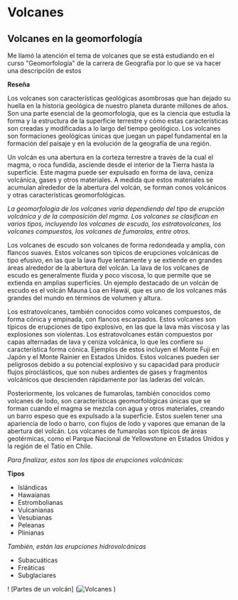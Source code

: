 # Volcanes
## Volcanes en la geomorfología

Me llamó la atención el tema de volcanes que se está estudiando en el curso "Geomorfología" de la carrera de Geografía por lo que se va hacer una descripción de estos

**Reseña**

Los volcanes son características geológicas asombrosas que han dejado su huella en la historia geológica de nuestro planeta durante millones de años. Son una parte esencial de la geomorfología, que es la ciencia que estudia la forma y la estructura de la superficie terrestre y cómo estas características son creadas y modificadas a lo largo del tiempo geológico. Los volcanes son formaciones geológicas únicas que juegan un papel fundamental en la formación del paisaje y en la evolución de la geografía de una región.

Un volcán es una abertura en la corteza terrestre a través de la cual el magma, o roca fundida, asciende desde el interior de la Tierra hasta la superficie. Este magma puede ser expulsado en forma de lava, ceniza volcánica, gases y otros materiales. A medida que estos materiales se acumulan alrededor de la abertura del volcán, se forman conos volcánicos y otras características geomorfológicas.

*La geomorfología de los volcanes varía dependiendo del tipo de erupción volcánica y de la composición del mgma. Los volcanes se clasifican en varios tipos, incluyendo los volcanes de escudo, los estratovolcanes, los volcanes compuestos, los volcanes de fumarolas, entre otros.*

Los volcanes de escudo son volcanes de forma redondeada y amplia, con flancos suaves. Estos volcanes son típicos de erupciones volcánicas de tipo efusivo, en las que la lava fluye lentamente y se extiende en grandes áreas alrededor de la abertura del volcán. La lava de los volcanes de escudo es generalmente fluida y poco viscosa, lo que permite que se extienda en amplias superficies. Un ejemplo destacado de un volcán de escudo es el volcán Mauna Loa en Hawái, que es uno de los volcanes más grandes del mundo en términos de volumen y altura.

Los estratovolcanes, también conocidos como volcanes compuestos, de forma cónica y empinada, con flancos escarpados. Estos volcanes son típicos de erupciones de tipo explosivo, en las que la lava más viscosa y las explosiones son violentas. Los estratovolcanes están compuestos por capas alternadas de lava y ceniza volcánica, lo que les confiere su característica forma cónica. Ejemplos de estos incluyen el Monte Fuji en Japón y el Monte Rainier en Estados Unidos. Estos volcanes pueden ser peligrosos debido a su potencial explosivo y su capacidad para producir flujos piroclásticos, que son nubes ardientes de gases y fragmentos volcánicos que descienden rápidamente por las laderas del volcán.

Posteriormente, los volcanes de fumarolas, también conocidos como volcanes de lodo, son características geomorfológicas únicas que se forman cuando el magma se mezcla con agua y otros materiales, creando un barro espeso que es expulsado a la superficie. Estos suelen tener una apariencia de lodo o barro, con flujos de lodo y vapores que emanan de la abertura del volcán. Los volcanes de fumarolas son típicos de áreas geotérmicas, como el Parque Nacional de Yellowstone en Estados Unidos y la región de el Tatio en Chile.

*Para finalizar, estos son los tipos de erupciones volcánicas:*

**Tipos**
- Islándicas
- Hawaianas 
- Estrombolianas
- Vulcanianas 
- Vesubianas
- Peleanas 
- Plinianas 

*También, están las erupciones hidrovolcánicas*
- Subacuáticas
- Freáticas
- Subglaciares

! [Partes de un volcán] (![Volcanes](https://user-images.githubusercontent.com/129206973/231534637-93467a60-b7a0-4be2-af78-2184952c0a41.jpg)
)
